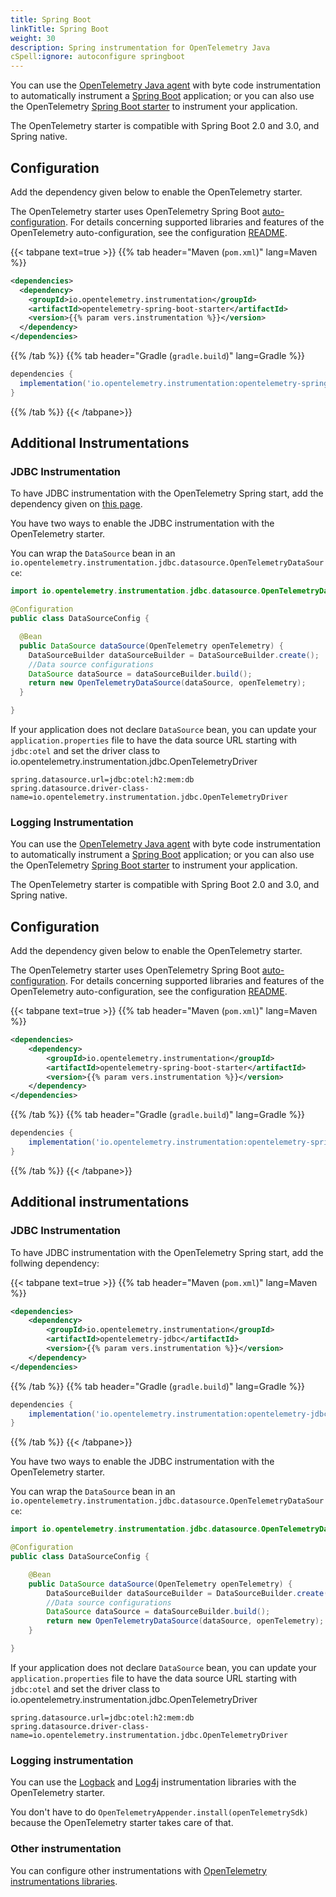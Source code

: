 ```yaml
---
title: Spring Boot
linkTitle: Spring Boot
weight: 30
description: Spring instrumentation for OpenTelemetry Java
cSpell:ignore: autoconfigure springboot
---
```


You can use the [OpenTelemetry Java agent](..) with byte code instrumentation to
automatically instrument a [Spring Boot](https://spring.io/projects/spring-boot)
application; or you can also use the OpenTelemetry [Spring Boot starter] to
instrument your application.

[Spring Boot starter]:
https://docs.spring.io/spring-boot/docs/current/reference/htmlsingle/#using.build-systems.starters

The OpenTelemetry starter is compatible with Spring Boot 2.0 and 3.0, and Spring
native.

## Configuration

Add the dependency given below to enable the OpenTelemetry starter.

The OpenTelemetry starter uses OpenTelemetry Spring Boot [auto-configuration].
For details concerning supported libraries and features of the OpenTelemetry
auto-configuration, see the configuration [README].

[auto-configuration]:
https://docs.spring.io/spring-boot/docs/current/reference/html/using.html#using.auto-configuration
[README]:
https://github.com/open-telemetry/opentelemetry-java-instrumentation/blob/main/instrumentation/spring/spring-boot-autoconfigure/README.md#features

{{< tabpane text=true >}} {{% tab header="Maven (`pom.xml`)" lang=Maven %}}

```xml
<dependencies>
  <dependency>
    <groupId>io.opentelemetry.instrumentation</groupId>
    <artifactId>opentelemetry-spring-boot-starter</artifactId>
    <version>{{% param vers.instrumentation %}}</version>
  </dependency>
</dependencies>
```

{{% /tab %}} {{% tab header="Gradle (`gradle.build`)" lang=Gradle %}}

```groovy
dependencies {
  implementation('io.opentelemetry.instrumentation:opentelemetry-spring-boot-starter:{{% param vers.instrumentation %}}')
}
```

{{% /tab %}} {{< /tabpane>}}

## Additional Instrumentations


### JDBC Instrumentation

To have JDBC instrumentation with the OpenTelemetry Spring start, add the dependency given on [this page](https://github.com/open-telemetry/opentelemetry-java-instrumentation/tree/main/instrumentation/jdbc/library).

You have two ways to enable the JDBC instrumentation with the OpenTelemetry starter.

You can wrap the `DataSource` bean in an `io.opentelemetry.instrumentation.jdbc.datasource.OpenTelemetryDataSource`:

```java
import io.opentelemetry.instrumentation.jdbc.datasource.OpenTelemetryDataSource;

@Configuration
public class DataSourceConfig {

  @Bean
  public DataSource dataSource(OpenTelemetry openTelemetry) {
    DataSourceBuilder dataSourceBuilder = DataSourceBuilder.create();
    //Data source configurations
    DataSource dataSource = dataSourceBuilder.build();
    return new OpenTelemetryDataSource(dataSource, openTelemetry);
  }

}
```

If your application does not declare `DataSource` bean, you can update your `application.properties` file to
have the data source URL starting with `jdbc:otel` and set the driver class to io.opentelemetry.instrumentation.jdbc.OpenTelemetryDriver

```properties
spring.datasource.url=jdbc:otel:h2:mem:db
spring.datasource.driver-class-name=io.opentelemetry.instrumentation.jdbc.OpenTelemetryDriver
```

### Logging Instrumentation

You can use the [OpenTelemetry Java agent](..) with byte code instrumentation to
automatically instrument a [Spring Boot](https://spring.io/projects/spring-boot)
application; or you can also use the OpenTelemetry [Spring Boot starter] to
instrument your application.

[Spring Boot starter]:
https://docs.spring.io/spring-boot/docs/current/reference/htmlsingle/#using.build-systems.starters

The OpenTelemetry starter is compatible with Spring Boot 2.0 and 3.0, and Spring
native.

## Configuration

Add the dependency given below to enable the OpenTelemetry starter.

The OpenTelemetry starter uses OpenTelemetry Spring Boot [auto-configuration].
For details concerning supported libraries and features of the OpenTelemetry
auto-configuration, see the configuration [README].

[auto-configuration]:
https://docs.spring.io/spring-boot/docs/current/reference/html/using.html#using.auto-configuration
[README]:
https://github.com/open-telemetry/opentelemetry-java-instrumentation/blob/main/instrumentation/spring/spring-boot-autoconfigure/README.md#features

{{< tabpane text=true >}} {{% tab header="Maven (`pom.xml`)" lang=Maven %}}

```xml
<dependencies>
	<dependency>
		<groupId>io.opentelemetry.instrumentation</groupId>
		<artifactId>opentelemetry-spring-boot-starter</artifactId>
		<version>{{% param vers.instrumentation %}}</version>
	</dependency>
</dependencies>
```

{{% /tab %}} {{% tab header="Gradle (`gradle.build`)" lang=Gradle %}}

```groovy
dependencies {
	implementation('io.opentelemetry.instrumentation:opentelemetry-spring-boot-starter:{{% param vers.instrumentation %}}')
}
```

{{% /tab %}} {{< /tabpane>}}

## Additional instrumentations


### JDBC Instrumentation

To have JDBC instrumentation with the OpenTelemetry Spring start, add the follwing dependency:


{{< tabpane text=true >}} {{% tab header="Maven (`pom.xml`)" lang=Maven %}}
```xml
<dependencies>
	<dependency>
		<groupId>io.opentelemetry.instrumentation</groupId>
		<artifactId>opentelemetry-jdbc</artifactId>
		<version>{{% param vers.instrumentation %}}</version>
	</dependency>
</dependencies>
```

{{% /tab %}} {{% tab header="Gradle (`gradle.build`)" lang=Gradle %}}

```groovy
dependencies {
	implementation('io.opentelemetry.instrumentation:opentelemetry-jdbc:{{% param vers.instrumentation %}}')
}
```

{{% /tab %}} {{< /tabpane>}}

You have two ways to enable the JDBC instrumentation with the OpenTelemetry starter.

You can wrap the `DataSource` bean in an `io.opentelemetry.instrumentation.jdbc.datasource.OpenTelemetryDataSource`:

```java
import io.opentelemetry.instrumentation.jdbc.datasource.OpenTelemetryDataSource;

@Configuration
public class DataSourceConfig {

	@Bean
	public DataSource dataSource(OpenTelemetry openTelemetry) {
		DataSourceBuilder dataSourceBuilder = DataSourceBuilder.create();
		//Data source configurations
		DataSource dataSource = dataSourceBuilder.build();
		return new OpenTelemetryDataSource(dataSource, openTelemetry);
	}

}
```

If your application does not declare `DataSource` bean, you can update your `application.properties` file to
have the data source URL starting with `jdbc:otel` and set the driver class to io.opentelemetry.instrumentation.jdbc.OpenTelemetryDriver

```properties
spring.datasource.url=jdbc:otel:h2:mem:db
spring.datasource.driver-class-name=io.opentelemetry.instrumentation.jdbc.OpenTelemetryDriver
```

### Logging instrumentation

You can use the [Logback](https://github.com/open-telemetry/opentelemetry-java-instrumentation/blob/main/instrumentation/logback/logback-appender-1.0/library/README.md) and [Log4j](https://github.com/open-telemetry/opentelemetry-java-instrumentation/blob/main/instrumentation/log4j/log4j-appender-2.17/library/README.md) instrumentation libraries with the OpenTelemetry starter.

You don't have to do `OpenTelemetryAppender.install(openTelemetrySdk)` because the OpenTelemetry starter takes care of that.

### Other instrumentation

You can configure other instrumentations with [OpenTelemetry instrumentations libraries](https://github.com/open-telemetry/opentelemetry-java-instrumentation/blob/main/docs/supported-libraries.md#libraries--frameworks).
